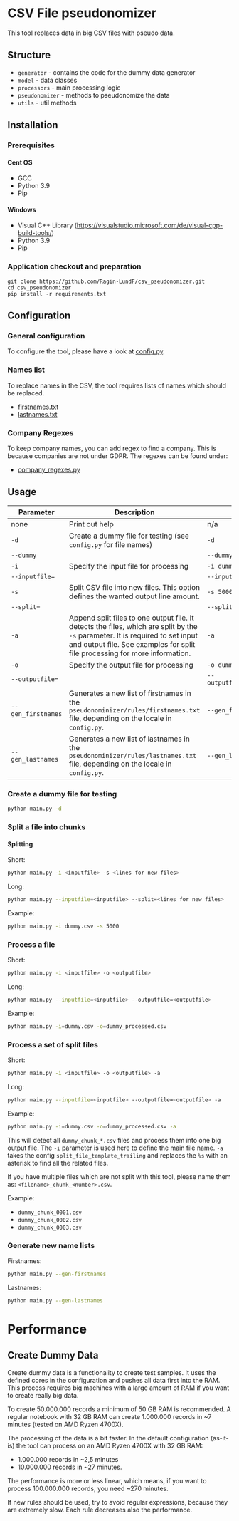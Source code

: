 # CSV File pseudonomizer

This tool replaces data in big CSV files with pseudo data.

## Structure

- `generator` - contains the code for the dummy data generator
- `model` - data classes
- `processors` - main processing logic
- `pseudonomizer` - methods to pseudonomize the data
- `utils` - util methods


## Installation

### Prerequisites
#### Cent OS
- GCC
- Python 3.9
- Pip

#### Windows
- Visual C++ Library (https://visualstudio.microsoft.com/de/visual-cpp-build-tools/)
- Python 3.9
- Pip

### Application checkout and preparation
```git
git clone https://github.com/Ragin-LundF/csv_pseudonomizer.git
cd csv_pseudonomizer
pip install -r requirements.txt
```


## Configuration

### General configuration
To configure the tool, please have a look at [config.py](config.py).

### Names list
To replace names in the CSV, the tool requires lists of names which should be replaced.
- [firstnames.txt](pseudonomizer/rules/firstnames.txt)
- [lastnames.txt](pseudonomizer/rules/lastnames.txt)

### Company Regexes
To keep company names, you can add regex to find a company.
This is because companies are not under GDPR.
The regexes can be found under:
- [company_regexes.py](pseudonomizer/rules/company_regexes.py)

## Usage

| Parameter | Description | Example |
| --- | --- | --- |
| none | Print out help | n/a |
| `-d` | Create a dummy file for testing (see `config.py` for file names) | `-d` |
| `--dummy` | | `--dummy` |
| `-i` | Specify the input file for processing | `-i dummy.csv` |
| `--inputfile=` | | `--inputfile=dummy.csv` |
| `-s` | Split CSV file into new files. This option defines the wanted output line amount. | `-s 5000` |
| `--split=` | | `--split=5000` |
| `-a` | Append split files to one output file. It detects the files, which are split by the `-s` parameter. It is required to set input and output file. See examples for split file processing for more information.| `-a` |
| `-o` | Specify the output file for processing | `-o dummy_processed.csv` |
| `--outputfile=` | | `--outputfile=dummy_processed.csv` |
| `--gen_firstnames` | Generates a new list of firstnames in the `pseudonominizer/rules/firstnames.txt` file, depending on the locale in `config.py`. | `--gen_firstnames` |
| `--gen_lastnames` | Generates a new list of lastnames in the `pseudonominizer/rules/lastnames.txt` file, depending on the locale in `config.py`. | `--gen_lastnames` |

### Create a dummy file for testing

```bash
python main.py -d
```

### Split a file into chunks

#### Splitting
Short:
```bash
python main.py -i <inputfile> -s <lines for new files>
```

Long:
```bash
python main.py --inputfile=<inputfile> --split=<lines for new files>
```

Example:
```bash
python main.py -i dummy.csv -s 5000
```


### Process a file

Short:
```bash
python main.py -i <inputfile> -o <outputfile>
```

Long:
```bash
python main.py --inputfile=<inputfile> --outputfile=<outputfile>
```

Example:
```bash
python main.py -i=dummy.csv -o=dummy_processed.csv
```

### Process a set of split files

Short:
```bash
python main.py -i <inputfile> -o <outputfile> -a
```

Long:
```bash
python main.py --inputfile=<inputfile> --outputfile=<outputfile> -a
```

Example:
```bash
python main.py -i=dummy.csv -o=dummy_processed.csv -a
```
This will detect all `dummy_chunk_*.csv` files and process them into one big output file.
The `-i` parameter is used here to define the main file name.
`-a` takes the config `split_file_template_trailing` and replaces the `%s` with an asterisk to find all the related files.

If you have multiple files which are not split with this tool, please name them as:
`<filename>_chunk_<number>.csv`.

Example:
- `dummy_chunk_0001.csv`
- `dummy_chunk_0002.csv`
- `dummy_chunk_0003.csv`

### Generate new name lists

Firstnames:
```bash
python main.py --gen-firstnames
```

Lastnames:
```bash
python main.py --gen-lastnames
```

# Performance

## Create Dummy Data
Create dummy data is a functionality to create test samples.
It uses the defined cores in the configuration and pushes all data first into the RAM.
This process requires big machines with a large amount of RAM if you want to create really big data.

To create 50.000.000 records a minimum of 50 GB RAM is recommended.
A regular notebook with 32 GB RAM can create 1.000.000 records in ~7 minutes (tested on AMD Ryzen 4700X).

The processing of the data is a bit faster.
In the default configuration (as-it-is) the tool can process on an AMD Ryzen 4700X with 32 GB RAM:
- 1.000.000 records in ~2,5 minutes
- 10.000.000 records in ~27 minutes.

The performance is more or less linear, which means, if you want to process 100.000.000 records, you need ~270 minutes.

If new rules should be used, try to avoid regular expressions, because they are extremely slow.
Each rule decreases also the performance.
